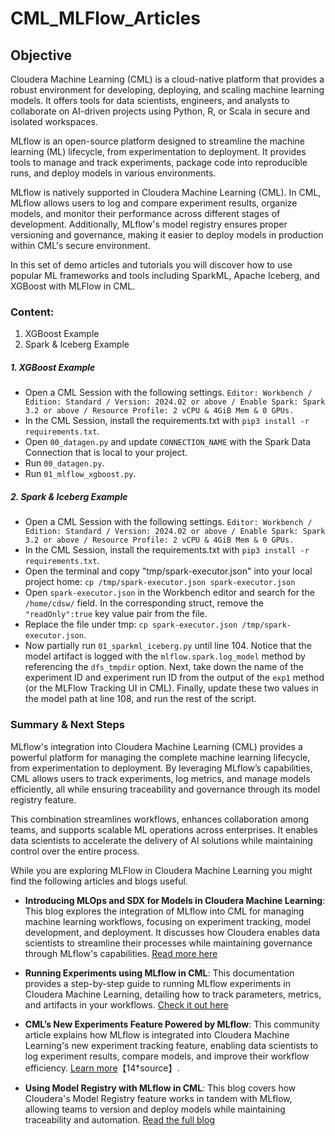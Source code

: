 # CML_MLFlow_Articles

## Objective

Cloudera Machine Learning (CML) is a cloud-native platform that provides a robust environment for developing, deploying, and scaling machine learning models. It offers tools for data scientists, engineers, and analysts to collaborate on AI-driven projects using Python, R, or Scala in secure and isolated workspaces.

MLflow is an open-source platform designed to streamline the machine learning (ML) lifecycle, from experimentation to deployment. It provides tools to manage and track experiments, package code into reproducible runs, and deploy models in various environments.

MLflow is natively supported in Cloudera Machine Learning (CML). In CML, MLflow allows users to log and compare experiment results, organize models, and monitor their performance across different stages of development. Additionally, MLflow's model registry ensures proper versioning and governance, making it easier to deploy models in production within CML's secure environment.

In this set of demo articles and tutorials you will discover how to use popular ML frameworks and tools including SparkML, Apache Iceberg, and XGBoost with MLFlow in CML.

### Content:

1. XGBoost Example
2. Spark & Iceberg Example

##### 1. XGBoost Example

* Open a CML Session with the following settings. ```Editor: Workbench / Edition: Standard / Version: 2024.02 or above / Enable Spark: Spark 3.2 or above / Resource Profile: 2 vCPU & 4GiB Mem & 0 GPUs.```
* In the CML Session, install the requirements.txt with ```pip3 install -r requirements.txt```.
* Open ```00_datagen.py``` and update ```CONNECTION_NAME``` with the Spark Data Connection that is local to your project.
* Run ```00_datagen.py```.
* Run ```01_mlflow_xgboost.py```.

##### 2. Spark & Iceberg Example

* Open a CML Session with the following settings. ```Editor: Workbench / Edition: Standard / Version: 2024.02 or above / Enable Spark: Spark 3.2 or above / Resource Profile: 2 vCPU & 4GiB Mem & 0 GPUs.```
* In the CML Session, install the requirements.txt with ```pip3 install -r requirements.txt```.
* Open the terminal and copy "tmp/spark-executor.json" into your local project home: ```cp /tmp/spark-executor.json spark-executor.json```
* Open ```spark-executor.json``` in the Workbench editor and search for the ```/home/cdsw/``` field. In the corresponding struct, remove the ```"readOnly":true``` key value pair from the file.
* Replace the file under tmp: ```cp spark-executor.json /tmp/spark-executor.json```.
* Now partially run ```01_sparkml_iceberg.py``` until line 104. Notice that the model artifact is logged with the ```mlflow.spark.log_model``` method by referencing the ```dfs_tmpdir``` option. Next, take down the name of the experiment ID and experiment run ID from the output of the ```exp1``` method (or the MLFlow Tracking UI in CML). Finally, update these two values in the model path at line 108, and run the rest of the script.  

### Summary & Next Steps

MLflow's integration into Cloudera Machine Learning (CML) provides a powerful platform for managing the complete machine learning lifecycle, from experimentation to deployment. By leveraging MLflow’s capabilities, CML allows users to track experiments, log metrics, and manage models efficiently, all while ensuring traceability and governance through its model registry feature.

This combination streamlines workflows, enhances collaboration among teams, and supports scalable ML operations across enterprises. It enables data scientists to accelerate the delivery of AI solutions while maintaining control over the entire process.

While you are exploring MLFlow in Cloudera Machine Learning you might find the following articles and blogs useful.

- **Introducing MLOps and SDX for Models in Cloudera Machine Learning**: This blog explores the integration of MLflow into CML for managing machine learning workflows, focusing on experiment tracking, model development, and deployment. It discusses how Cloudera enables data scientists to streamline their processes while maintaining governance through MLflow's capabilities. [Read more here](https://blog.cloudera.com/introducing-mlops-and-sdx-for-models-in-cloudera-machine-learning)

- **Running Experiments using MLflow in CML**: This documentation provides a step-by-step guide to running MLflow experiments in Cloudera Machine Learning, detailing how to track parameters, metrics, and artifacts in your workflows. [Check it out here](https://docs.cloudera.com/machine-learning/cloud/experiments/topics/ml-exp-v2-run-exp-mlflow.html)

- **CML’s New Experiments Feature Powered by MLflow**: This community article explains how MLflow is integrated into Cloudera Machine Learning's new experiment tracking feature, enabling data scientists to log experiment results, compare models, and improve their workflow efficiency. [Learn more](https://community.cloudera.com/t5/Community-Articles/CML-s-new-Experiments-feature-powered-by-MLflow-enables-data/ta-p/358684)【14†source】.

- **Using Model Registry with MLflow in CML**: This blog covers how Cloudera's Model Registry feature works in tandem with MLflow, allowing teams to version and deploy models while maintaining traceability and automation. [Read the full blog](https://community.cloudera.com/t5/Community-Articles/How-to-use-Model-Registry-on-Cloudera-Machine-Learning/ta-p/379812)
